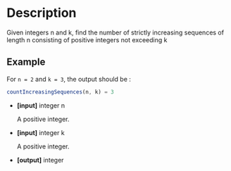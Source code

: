 # Description

Given integers n and k, find the number of strictly increasing sequences of length n consisting of positive integers not exceeding k

## Example

For `n = 2` and `k = 3`, the output should be :

```javascript
countIncreasingSequences(n, k) = 3
```

- **[input]** integer n

  A positive integer.

- **[input]** integer k

  A positive integer.

- **[output]** integer
